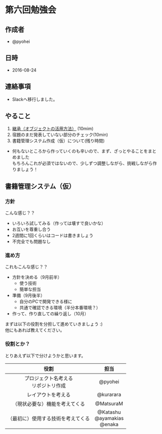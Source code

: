 # 第六回勉強会

## 作成者
* @pyohei

## 日時
* 2016-08-24

## 連絡事項
* Slackへ移行しました。

## やること
1. [継承（オブジェクトの活用方法）](https://github.com/monokies/study-javascript/blob/master/docs/08_inheritance.md)
(10mim)
2. 宿題のまだ発表していない部分のチェック(10min)
3. 書籍管理システム作成（仮）について(残り時間)
  * 何もないところから作っていくのも辛いので、まず、ざっとやることをまとめました  
    もちろんこれが必須ではないので、少しずつ調整しながら、挑戦しながら作りましょう！

## 書籍管理システム（仮）

### 方針
こんな感じ？？

* いろいろ試してみる（作っては壊すで良いかな）
* お互いを尊重し合う
* 2週間に1回くらいはコードは書きましょう
* 不完全でも問題なし

### 進め方
これもこんな感じ？？

* 方針を決める（9月前半）
  * 使う技術
  * 簡単な担当
* 準備（9月後半）
  * 自分のPCで開発できる様に
  * 共通で確認できる環境（半分本番環境？）
* 作って、作り直しての繰り返し（10月）

まずは以下の役割を分担して進めていきましょう :)  
他にもあれば教えてください。

### 役割とか？
とりあえず以下で分けようかと思います。

|役割|担当|
|:-:|:-:|
|プロジェクト名考える<br>リポジトリ作成|@pyohei|
|レイアウトを考える|@kurarara|
|（現状必要な）機能を考えてくる|@MatsuraM|
|（最初に）使用する技術を考えてくる|@Katashu <br> @ayamakias <br> @enaka|
